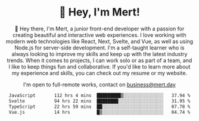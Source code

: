 <div align="center">
  <h1 align="center">👋 Hey, I'm Mert! </h1>
<p>
 🎉 Hey there, I'm Mert, a junior front-end developer with a passion for creating beautiful and interactive web experiences. I love working with modern web technologies like React, Next, Svelte, and Vue, as well as using Node.js for server-side development. I'm a self-taught learner who is always looking to improve my skills and keep up with the latest industry trends. When it comes to projects, I can work solo or as part of a team, and I like to keep things fun and collaborative. If you'd like to learn more about my experience and skills, you can check out my resume or my website.
</p>

  I'm open to full-remote works, contact on [business@mert.day](mailto:business@mert.day) 
  
<!--START_SECTION:waka-->

```txt
JavaScript       112 hrs 4 mins  █████████▒░░░░░░░░░░░░░░░   37.94 %
Svelte           94 hrs 22 mins  ████████░░░░░░░░░░░░░░░░░   31.95 %
TypeScript       22 hrs 59 mins  ██░░░░░░░░░░░░░░░░░░░░░░░   07.78 %
Vue.js           14 hrs          █▒░░░░░░░░░░░░░░░░░░░░░░░   04.74 %
```

<!--END_SECTION:waka-->
